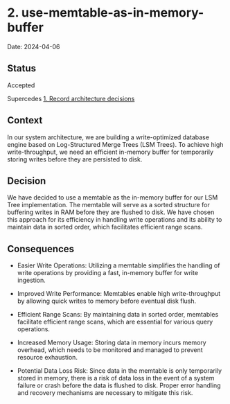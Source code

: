 # 2. use-memtable-as-in-memory-buffer

Date: 2024-04-06

## Status

Accepted

Supercedes [1. Record architecture decisions](0001-record-architecture-decisions.md)

## Context

In our system architecture, we are building a write-optimized database engine based on Log-Structured Merge Trees (LSM Trees). To achieve high write-throughput, we need an efficient in-memory buffer for temporarily storing writes before they are persisted to disk.

## Decision

We have decided to use a memtable as the in-memory buffer for our LSM Tree implementation. The memtable will serve as a sorted structure for buffering writes in RAM before they are flushed to disk. We have chosen this approach for its efficiency in handling write operations and its ability to maintain data in sorted order, which facilitates efficient range scans.

## Consequences

* Easier Write Operations: Utilizing a memtable simplifies the handling of write operations by providing a fast, in-memory buffer for write ingestion.

* Improved Write Performance: Memtables enable high write-throughput by allowing quick writes to memory before eventual disk flush.

* Efficient Range Scans: By maintaining data in sorted order, memtables facilitate efficient range scans, which are essential for various query operations.

* Increased Memory Usage: Storing data in memory incurs memory overhead, which needs to be monitored and managed to prevent resource exhaustion.

* Potential Data Loss Risk: Since data in the memtable is only temporarily stored in memory, there is a risk of data loss in the event of a system failure or crash before the data is flushed to disk. Proper error handling and recovery mechanisms are necessary to mitigate this risk.
